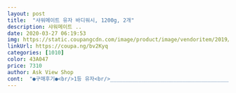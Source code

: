 ```yaml
---
layout: post 
title:  "샤워메이트 유자 바디워시, 1200g, 2개" 
description: 샤워메이트 ..
date: 2020-03-27 06:19:53 
img: https://static.coupangcdn.com/image/product/image/vendoritem/2019/03/28/4389290045/c8e173d3-a712-48f9-a9eb-35571d91e7f0.jpg 
linkUrl: https://coupa.ng/bv2Kyq 
categories: [1010] 
color: 43A047 
price: 7310 
author: Ask View Shop 
cont:  "●구매후기●<br/>1등 유자<br/>___________________________________________<br/>가장좋은  향이  얘때문에  또바꼈습니 다ㅠ<br/>같은 저렴한 라인인 온더바디거는 씻고나면 온 몸에서 향이 폴폴 나서 정말 너무 좋았는데<br/>거품도 잘 났네요!<br/>거품또한 풍성하니 잘 나구요<br/>거품력:.<br/> ★★★.<br/> ★<br/>거품이  야무지게  풍성하게  난다는것도<br/>검색하다가 봄에 어울리는 유자로 선택했어요<br/>고보습 제품이거나 기능성 제품이 아니니<br/>과일라인에서  유자향이  제맘속 1등 되겄습니다<br/>그 전에는  라임이었다면  라임에  비하면  유자는<br/>그냥 저렴한 가격+대용량이라는점에 쓰고 있습니다.<br/><br/>그냥 향기가 좋다 기분전환용이다 생각하면 되요 ^^<br/>그런 종류들보다는 확실히 더 건조한 느낌이에요.<br/><br/>그리고 마지막으로 좀 아쉬웠던점은<br/>그외  베리  라임  클린코튼  향도 다 좋씀돠!<br/>급 반해버림yo.<br/><br/>다 씻은후에  욕실을  빠져나온  그 후로도 한동안<br/>다행히도 어디가 부서지거나 새거나 하지는 않았지만, 좀 아쉬운 마음이 잇긴 하네요.<br/>.<br/><br/>라임,  클린코튼,  크렌베리,  오늘 유자까지<br/>마침 바디워시 사야해서<br/>맛있는  냄새가  진동을 합니다<br/>매번 다르게 오니까 안심하고 시키기가 점점 애매해지는 느낌,.<br/>.<br/>?<br/>맨날 플로럴계열 바디워시만 쓰다가 좀 상큼한 냄새로 쓰고싶어서 한 번 사봤어요.<br/><br/>먹지마세요 라는  문구가  가당키나하나?<br/>물기 닦고 바로 코 박고 킁킁 맡아도 향이 1도 느껴지지 않습니다.<br/>.<br/><br/>물론 퍼퓸라인을 산건 아니라 향수처럼 진하게 나는걸 원하던건 아니었지만<br/>바디워시인데  누가  먹는다고 라고 생각했다간<br/>배송시 종이상자에 뾱뾱이 감겨서 왔어요<br/>배송은 좀 아쉬웠던부분이 있네요.<br/><br/>보습이고  뭐고  그런건  둘째치고^^;<br/>본체뚜껑만  슬쩍  열어만  본건데도  코를 콕 하고<br/>부담없이 사기 좋은 가격에 용량도 넉넉해서요 ~<br/>비교가  안됨므ㅠ<br/>빨간 문구가 너무 인상깊네요 ~~~^^<br/>뽁뽁이같은거에 쌓여서 오지 않고 그냥 비닐에 덜렁 담겨서 왔어요.<br/><br/>상큼한 과일향기에 깔끔한 마무리 !<br/>상품평은  참고만  해보셔여<br/>샤워메이트  워시들  하나  하나  순회중이라<br/>샤워메이트거는 영.<br/>.<br/>별로네요.<br/>.<br/><br/>샤워하면서 기분좋게 상큼한 향이 계속 풍겼고,<br/>세정력이 월등하게 우월한 느낌은 아닌데 다른 것들보다 좀 더 건조한 느낌이 들어서 아쉬운 부분이네요.<br/><br/>식욕을  부르는  향기가  진심 뿜뿜합니다<br/>씻고나서는 아주 촉촉한 타입은 아니었어요.<br/><br/>아 그리고 제품 뒷면에 먹지 마세요 라는<br/>암튼 바디워시 자체의 기능은 꽤 괜찮았어요.<br/><br/>앞전에  구매한  크렌베리가  반의반도  더 남았지만<br/>어쩔때는 배송이 잘 오고 어쩔때는 배송이 이상하게 오고... <br/><br/>엄청  진한향이에여<br/>왜 저렇게  붙여놨는지를  금새  알게됩니다<br/>요새 자연유래 바디워시 많이 나와서 자연스럽게 비교를 하자면,<br/>용량은 1.<br/>2L로 꽤 대용량이었어요.<br/><br/>유자향은  햅격되겠습니드아ㅏㅏ<br/>유자향이  넘나  궁금해서  걍 일단  지르고 봤는데여<br/>유통기한 넉넉한 제품이  오구요<br/>이건 정말 무향에 가까울정도로 향이 안나네요.<br/>.<br/>ㅠ<br/>이것도 좋아요<br/>이게 무슨일이죠.<br/>.<br/>ㅠㅠ<br/>이전에 쓰던건 비슷한 컨셉에 그린티 였는데<br/>잔향감<br/>잔향감:.<br/> ★★★<br/>잔향이 1도 안남아요... <br/><br/>장점되겠네여<br/>재구매는 없어요<br/>저는  이 향이  쌍콤달달한데다가  욕실 가득<br/>저는  이러나  저러나  향이  좋은걸 선호하기땜에<br/>점수를  후하게  퍼주고  싶으네욤:<br/> - )<br/>좋습니다<br/>진한  유자향이  정말  들이마시고  싶을정도<br/>채우는  진한향이기에  더 맘에들고<br/>최근들어  네가지  향을  써보네여<br/>하다하다  바디워시가  맛있게  느껴지는건 또 뭔가욤☺<br/>하루 두번씩 샤워하니까 금방 다쓸것같아요 ~~<br/>향기:.<br/> ★★★.<br/> ★☆<br/>향도 제가 딱 생각했던 상큼상큼한 유자향기였고,<br/>향이  뿜뿜하니깐  그점도  맘에  들어서<br/>향이란게  그렇잖아여  지극히  개취이기  때문에<br/>" 
---
```


